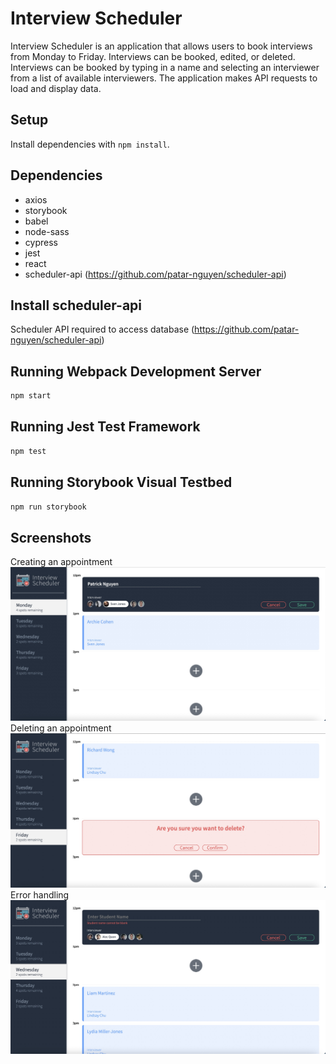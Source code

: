 # Interview Scheduler
Interview Scheduler is an application that allows users to book interviews from Monday to Friday. Interviews can be booked, edited, or deleted. Interviews can be booked by typing in a name and selecting an interviewer from a list of available interviewers. The application makes API requests to load and display data.


## Setup

Install dependencies with `npm install`.

## Dependencies
- axios 
- storybook
- babel
- node-sass
- cypress
- jest
- react
- scheduler-api (https://github.com/patar-nguyen/scheduler-api)

## Install scheduler-api
Scheduler API required to access database
(https://github.com/patar-nguyen/scheduler-api)

## Running Webpack Development Server

```sh
npm start
```

## Running Jest Test Framework

```sh
npm test
```

## Running Storybook Visual Testbed

```sh
npm run storybook
```
## Screenshots
Creating an appointment
![Creating an appointment](https://github.com/patar-nguyen/scheduler/blob/master/docs/Create.jpg?raw=true)
Deleting an appointment
![Deleting an appointment](https://github.com/patar-nguyen/scheduler/blob/master/docs/Delete.jpg?raw=true)
Error handling
![Error Handling](https://github.com/patar-nguyen/scheduler/blob/master/docs/Error%20Handling.jpg?raw=true)
